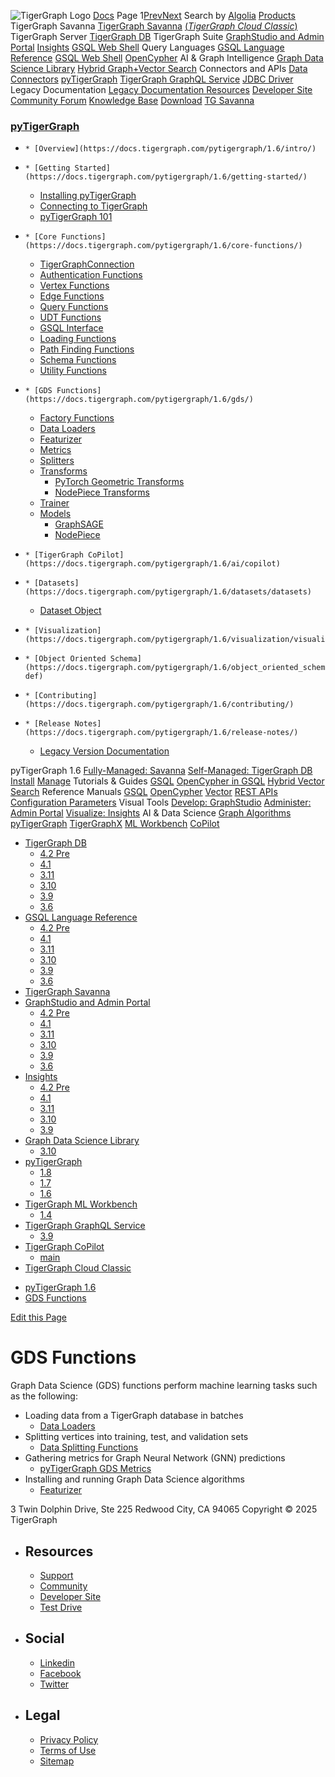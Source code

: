 ![TigerGraph Logo](https://www.tigergraph.com/wp-content/uploads/2020/05/TG_LOGO.svg) [Docs](https://docs.tigergraph.com/home)
Page 1[Prev](https://docs.tigergraph.com/pytigergraph/1.6/gds/)[Next](https://docs.tigergraph.com/pytigergraph/1.6/gds/)
Search by [Algolia](https://www.algolia.com/docsearch)
[Products](https://docs.tigergraph.com/pytigergraph/1.6/gds/)
TigerGraph Savanna
[TigerGraph Savanna](https://docs.tigergraph.com/savanna/main/overview/) [(_TigerGraph Cloud Classic_)](https://docs.tigergraph.com/cloud/main/start/overview)
TigerGraph Server
[TigerGraph DB](https://docs.tigergraph.com/tigergraph-server/4.2/intro/)
TigerGraph Suite
[GraphStudio and Admin Portal](https://docs.tigergraph.com/gui/4.2/intro/) [Insights](https://docs.tigergraph.com/insights/4.2/intro/) [GSQL Web Shell](https://docs.tigergraph.com/tigergraph-server/current/gsql-shell/web)
Query Languages
[GSQL Language Reference](https://docs.tigergraph.com/gsql-ref/4.2/intro/) [GSQL Web Shell](https://docs.tigergraph.com/tigergraph-server/current/gsql-shell/web) [OpenCypher](https://docs.tigergraph.com/gsql-ref/current/opencypher-in-gsql)
AI & Graph Intelligence
[Graph Data Science Library](https://docs.tigergraph.com/graph-ml/3.10/intro/) [Hybrid Graph+Vector Search](https://docs.tigergraph.com/gsql-ref/current/vector/)
Connectors and APIs
[Data Connectors](https://docs.tigergraph.com/tigergraph-server/current/data-loading) [pyTigerGraph](https://docs.tigergraph.com/pytigergraph/1.8/intro/) [TigerGraph GraphQL Service](https://docs.tigergraph.com/graphql/3.9/) [JDBC Driver](https://github.com/tigergraph/ecosys/tree/master/tools/etl/tg-jdbc-driver)
Legacy Documentation
[ Legacy Documentation ](https://docs-legacy.tigergraph.com)
[Resources](https://docs.tigergraph.com/pytigergraph/1.6/gds/)
[Developer Site](https://dev.tigergraph.com/) [Community Forum](https://community.tigergraph.com/) [Knowledge Base](https://tigergraph.freshdesk.com/support/solutions)
[Download](https://dl.tigergraph.com)
[ TG Savanna](https://savanna.tgcloud.io)
### [pyTigerGraph](https://docs.tigergraph.com/pytigergraph/1.6/intro/)
  *     * [Overview](https://docs.tigergraph.com/pytigergraph/1.6/intro/)
  *     * [Getting Started](https://docs.tigergraph.com/pytigergraph/1.6/getting-started/)
      * [Installing pyTigerGraph](https://docs.tigergraph.com/pytigergraph/1.6/getting-started/install)
      * [Connecting to TigerGraph](https://docs.tigergraph.com/pytigergraph/1.6/getting-started/connection)
      * [pyTigerGraph 101](https://docs.tigergraph.com/pytigergraph/1.6/getting-started/101)
  *     * [Core Functions](https://docs.tigergraph.com/pytigergraph/1.6/core-functions/)
      * [TigerGraphConnection](https://docs.tigergraph.com/pytigergraph/1.6/core-functions/base)
      * [Authentication Functions](https://docs.tigergraph.com/pytigergraph/1.6/core-functions/auth)
      * [Vertex Functions](https://docs.tigergraph.com/pytigergraph/1.6/core-functions/vertex)
      * [Edge Functions](https://docs.tigergraph.com/pytigergraph/1.6/core-functions/edge)
      * [Query Functions](https://docs.tigergraph.com/pytigergraph/1.6/core-functions/query)
      * [UDT Functions](https://docs.tigergraph.com/pytigergraph/1.6/core-functions/udt)
      * [GSQL Interface](https://docs.tigergraph.com/pytigergraph/1.6/core-functions/gsql)
      * [Loading Functions](https://docs.tigergraph.com/pytigergraph/1.6/core-functions/loading)
      * [Path Finding Functions](https://docs.tigergraph.com/pytigergraph/1.6/core-functions/path)
      * [Schema Functions](https://docs.tigergraph.com/pytigergraph/1.6/core-functions/schema)
      * [Utility Functions](https://docs.tigergraph.com/pytigergraph/1.6/core-functions/utils)
  *     * [GDS Functions](https://docs.tigergraph.com/pytigergraph/1.6/gds/)
      * [Factory Functions](https://docs.tigergraph.com/pytigergraph/1.6/gds/gds)
      * [Data Loaders](https://docs.tigergraph.com/pytigergraph/1.6/gds/dataloaders)
      * [Featurizer](https://docs.tigergraph.com/pytigergraph/1.6/gds/featurizer)
      * [Metrics](https://docs.tigergraph.com/pytigergraph/1.6/gds/metrics)
      * [Splitters](https://docs.tigergraph.com/pytigergraph/1.6/gds/splitters)
      * [Transforms](https://docs.tigergraph.com/pytigergraph/1.6/gds/transforms)
        * [PyTorch Geometric Transforms](https://docs.tigergraph.com/pytigergraph/1.6/gds/pyg_transforms)
        * [NodePiece Transforms](https://docs.tigergraph.com/pytigergraph/1.6/gds/nodepiece_transforms)
      * [Trainer](https://docs.tigergraph.com/pytigergraph/1.6/gds/trainer)
      * [Models](https://docs.tigergraph.com/pytigergraph/1.6/gds/models)
        * [GraphSAGE](https://docs.tigergraph.com/pytigergraph/1.6/gds/graphsage)
        * [NodePiece](https://docs.tigergraph.com/pytigergraph/1.6/gds/nodepiece)
  *     * [TigerGraph CoPilot](https://docs.tigergraph.com/pytigergraph/1.6/ai/copilot)
  *     * [Datasets](https://docs.tigergraph.com/pytigergraph/1.6/datasets/datasets)
      * [Dataset Object](https://docs.tigergraph.com/pytigergraph/1.6/datasets/datasets_object)
  *     * [Visualization](https://docs.tigergraph.com/pytigergraph/1.6/visualization/visualization)
  *     * [Object Oriented Schema](https://docs.tigergraph.com/pytigergraph/1.6/object_oriented_schema/schema-def)
  *     * [Contributing](https://docs.tigergraph.com/pytigergraph/1.6/contributing/)
  *     * [Release Notes](https://docs.tigergraph.com/pytigergraph/1.6/release-notes/)
      * [Legacy Version Documentation](https://docs.tigergraph.com/pytigergraph/1.6/release-notes/legacy-tg-versions)


pyTigerGraph 1.6
[Fully-Managed: Savanna](https://docs.tigergraph.com/savanna/main/overview/)
[Self-Managed: TigerGraph DB](https://docs.tigergraph.com/tigergraph-server/4.2/intro/)
[Install](https://docs.tigergraph.com/tigergraph-server/current/getting-started/) [Manage](https://docs.tigergraph.com/tigergraph-server/current/system-management/)
Tutorials & Guides
[GSQL](https://github.com/tigergraph/ecosys/blob/master/tutorials/GSQL.md) [OpenCypher in GSQL](https://github.com/tigergraph/ecosys/blob/master/tutorials/Cypher.md) [Hybrid Vector Search](https://github.com/tigergraph/ecosys/blob/master/tutorials/VectorSearch.md)
Reference Manuals
[GSQL](https://docs.tigergraph.com/gsql-ref/4.2/intro/) [OpenCypher](https://docs.tigergraph.com/gsql-ref/current/opencypher-in-gsql/) [Vector](https://docs.tigergraph.com/gsql-ref/current/vector/) [REST APIs](https://docs.tigergraph.com/tigergraph-server/current/api/) [Configuration Parameters](https://docs.tigergraph.com/tigergraph-server/current/reference/configuration-parameters)
Visual Tools
[Develop: GraphStudio](https://docs.tigergraph.com/gui/4.2/intro/) [Administer: Admin Portal](https://docs.tigergraph.com/gui/4.2/intro/) [Visualize: Insights](https://docs.tigergraph.com/insights/4.2/intro/)
AI & Data Science
[Graph Algorithms](https://docs.tigergraph.com/graph-ml/3.10/intro/) [pyTigerGraph](https://docs.tigergraph.com/pytigergraph/1.8/intro/) [TigerGraphX](https://github.com/tigergraph/ecosys/blob/master/tutorials/TigerGraphX.md) [ML Workbench](https://docs.tigergraph.com/ml-workbench/1.4/intro/) [CoPilot](https://docs.tigergraph.com/tg-copilot/intro/)
  * [TigerGraph DB](https://docs.tigergraph.com/tigergraph-server/4.2/intro/)
    * [4.2 Pre](https://docs.tigergraph.com/tigergraph-server/4.2/intro/)
    * [4.1](https://docs.tigergraph.com/tigergraph-server/4.1/intro/)
    * [3.11](https://docs.tigergraph.com/tigergraph-server/3.11/intro/)
    * [3.10](https://docs.tigergraph.com/tigergraph-server/3.10/intro/)
    * [3.9](https://docs.tigergraph.com/tigergraph-server/3.9/intro/)
    * [3.6](https://docs.tigergraph.com/tigergraph-server/3.6/intro/)
  * [GSQL Language Reference](https://docs.tigergraph.com/gsql-ref/4.2/intro/)
    * [4.2 Pre](https://docs.tigergraph.com/gsql-ref/4.2/intro/)
    * [4.1](https://docs.tigergraph.com/gsql-ref/4.1/intro/)
    * [3.11](https://docs.tigergraph.com/gsql-ref/3.11/intro/)
    * [3.10](https://docs.tigergraph.com/gsql-ref/3.10/intro/)
    * [3.9](https://docs.tigergraph.com/gsql-ref/3.9/intro/)
    * [3.6](https://docs.tigergraph.com/gsql-ref/3.6/intro/intro)
  * [TigerGraph Savanna](https://docs.tigergraph.com/savanna/main/overview/)
  * [GraphStudio and Admin Portal](https://docs.tigergraph.com/gui/4.2/intro/)
    * [4.2 Pre](https://docs.tigergraph.com/gui/4.2/intro/)
    * [4.1](https://docs.tigergraph.com/gui/4.1/intro/)
    * [3.11](https://docs.tigergraph.com/gui/3.11/intro/)
    * [3.10](https://docs.tigergraph.com/gui/3.10/intro/)
    * [3.9](https://docs.tigergraph.com/gui/3.9/intro/)
    * [3.6](https://docs.tigergraph.com/gui/3.6/graphstudio/overview)
  * [Insights](https://docs.tigergraph.com/insights/4.2/intro/)
    * [4.2 Pre](https://docs.tigergraph.com/insights/4.2/intro/)
    * [4.1](https://docs.tigergraph.com/insights/4.1/intro/)
    * [3.11](https://docs.tigergraph.com/insights/3.11/intro/)
    * [3.10](https://docs.tigergraph.com/insights/3.10/intro/)
    * [3.9](https://docs.tigergraph.com/insights/3.9/intro/)
  * [Graph Data Science Library](https://docs.tigergraph.com/graph-ml/3.10/intro/)
    * [3.10](https://docs.tigergraph.com/graph-ml/3.10/intro/)
  * [pyTigerGraph](https://docs.tigergraph.com/pytigergraph/1.8/intro/)
    * [1.8](https://docs.tigergraph.com/pytigergraph/1.8/intro/)
    * [1.7](https://docs.tigergraph.com/pytigergraph/1.7/intro/)
    * [1.6](https://docs.tigergraph.com/pytigergraph/1.6/intro/)
  * [TigerGraph ML Workbench](https://docs.tigergraph.com/ml-workbench/1.4/intro/)
    * [1.4](https://docs.tigergraph.com/ml-workbench/1.4/intro/)
  * [TigerGraph GraphQL Service](https://docs.tigergraph.com/graphql/3.9/)
    * [3.9](https://docs.tigergraph.com/graphql/3.9/)
  * [TigerGraph CoPilot](https://docs.tigergraph.com/tg-copilot/intro/)
    * [main](https://docs.tigergraph.com/tg-copilot/intro/)
  * [TigerGraph Cloud Classic](https://docs.tigergraph.com/cloud/main/start/overview)


[](https://docs.tigergraph.com/home/)
  * [pyTigerGraph 1.6](https://docs.tigergraph.com/pytigergraph/1.6/intro/)
  * [GDS Functions](https://docs.tigergraph.com/pytigergraph/1.6/gds/)


[Edit this Page](https://github.com/tigergraph/pytigergraph-docs/edit/v1.6/modules/gds/pages/index.adoc)
# GDS Functions
Graph Data Science (GDS) functions perform machine learning tasks such as the following:
  * Loading data from a TigerGraph database in batches
    * [Data Loaders](https://docs.tigergraph.com/pytigergraph/1.6/gds/dataloaders)
  * Splitting vertices into training, test, and validation sets
    * [Data Splitting Functions](https://docs.tigergraph.com/pytigergraph/1.6/gds/splitters)
  * Gathering metrics for Graph Neural Network (GNN) predictions
    * [pyTigerGraph GDS Metrics](https://docs.tigergraph.com/pytigergraph/1.6/gds/metrics)
  * Installing and running Graph Data Science algorithms
    * [Featurizer](https://docs.tigergraph.com/pytigergraph/1.6/gds/featurizer)


3 Twin Dolphin Drive, Ste 225 Redwood City, CA 94065 
Copyright © 2025 TigerGraph
  * ## Resources
    * [Support](https://www.tigergraph.com/support/)
    * [Community](https://community.tigergraph.com/)
    * [Developer Site](https://dev.tigergraph.com/)
    * [Test Drive](https://testdrive.tigergraph.com/)
  * ## Social
    * [Linkedin](https://www.linkedin.com/company/tigergraph/)
    * [Facebook](https://www.facebook.com/TigerGraphDB/)
    * [Twitter](https://twitter.com/tigergraphdb)
  * ## Legal
    * [Privacy Policy](https://www.tigergraph.com/privacy-policy/)
    * [Terms of Use](https://www.tigergraph.com/terms/)
    * [Sitemap](https://docs.tigergraph.com/sitemap.xml)


